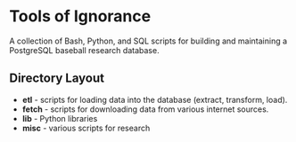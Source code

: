 # Tools of Ignorance

A collection of Bash, Python, and SQL scripts for building and maintaining a PostgreSQL baseball research database.

## Directory Layout

* __etl__ - scripts for loading data into the database (extract, transform, load).
* __fetch__ - scripts for downloading data from various internet sources.
* __lib__ - Python libraries
* __misc__ - various scripts for research